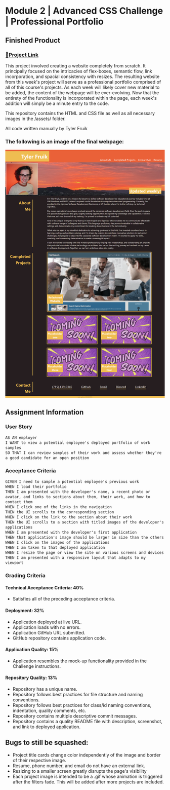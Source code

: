 # Module 2 | Advanced CSS Challenge | Professional Portfolio

## Finished Product

### [🔗Project Link](https://tylerfruik.github.io/portfolio-redeploy/)
This project involved creating a website completely from scratch. It principally focused on the intricacies of flex-boxes, semantic flow, link incorporation, and spacial consistency with resizes.
The resulting website from this week's project will serve as a professional portfolio comprised of all of this course's projects.
As each week will likely cover new material to be added, the content of the webpage will be ever-evolving.  Now that the entirety of the functionality is incorporated within the page, each week's addition will simply be a minute entry to the code.

This repository contains the HTML and CSS file as well as all necessary images in the /assets/ folder.

All code written manually by Tyler Fruik

### The following is an image of the final webpage:
![Image URL](https://github.com/TylerFruik/Portfolio/blob/main/assets/images/Webpage%20View%20Sept28.png)

## Assignment Information

### User Story
```
AS AN employer
I WANT to view a potential employee's deployed portfolio of work samples
SO THAT I can review samples of their work and assess whether they're a good candidate for an open position
```

### Acceptance Criteria
```
GIVEN I need to sample a potential employee's previous work
WHEN I load their portfolio
THEN I am presented with the developer's name, a recent photo or avatar, and links to sections about them, their work, and how to contact them
WHEN I click one of the links in the navigation
THEN the UI scrolls to the corresponding section
WHEN I click on the link to the section about their work
THEN the UI scrolls to a section with titled images of the developer's applications
WHEN I am presented with the developer's first application
THEN that application's image should be larger in size than the others
WHEN I click on the images of the applications
THEN I am taken to that deployed application
WHEN I resize the page or view the site on various screens and devices
THEN I am presented with a responsive layout that adapts to my viewport
```

### Grading Criteria

#### Technical Acceptance Criteria: 40%
- Satisfies all of the preceding acceptance criteria.

#### Deployment: 32%
- Application deployed at live URL.
- Application loads with no errors.
- Application GitHub URL submitted.
- GitHub repository contains application code.

#### Application Quality: 15%
- Application resembles the mock-up functionality provided in the Challenge instructions.

#### Repository Quality: 13%
- Repository has a unique name.
- Repository follows best practices for file structure and naming conventions.
- Repository follows best practices for class/id naming conventions, indentation, quality comments, etc.
- Repository contains multiple descriptive commit messages.
- Repository contains a quality README file with description, screenshot, and link to deployed application.


## Bugs to still be squashed:
- Project title cards change color independently of the image and border of their respective image.
- Resume, phone number, and email do not have an external link.
- Resizing to a smaller screen greatly disrupts the page's visibility
- Each project image is intended to be a .gif whose animation is triggered after the filters fade. This will be added after more projects are included.
